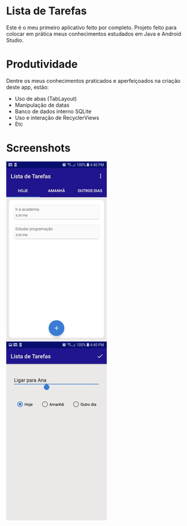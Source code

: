 # Lista de Tarefas
Este é o meu primeiro aplicativo feito por completo. Projeto feito para colocar em prática meus conhecimentos estudados em Java e Android Studio.

# Produtividade
Dentre os meus conhecimentos praticados e aperfeiçoados na criação deste app, estão:

- Uso de abas (TabLayout)
- Manipulação de datas
- Banco de dados interno SQLite
- Uso e interação de RecyclerViews
- Etc

# Screenshots
![Tela inicial - Lista de tarefas](screen1.jpg)
![Adicionando nova tarefa](screen2.jpg)
